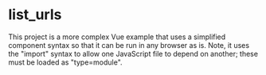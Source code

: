 # list_urls

This project is a more complex Vue example that uses a simplified component syntax so that it can be run in any browser as is.
Note, it uses the "import" syntax to allow one JavaScript file to depend on another; these must be loaded as "type=module".
